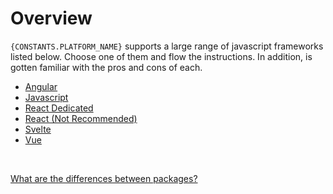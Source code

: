 # Overview

`{CONSTANTS.PLATFORM_NAME}` supports a large range of javascript frameworks listed below. Choose one of them and flow the instructions. In addition, is gotten familiar with the pros and cons of each.

- [Angular](/angular/installation)
- [Javascript](/javascript/installation)
- [React Dedicated](/react-dedicated/installation)
- [React (Not Recommended)](/react/installation)
- [Svelte](/svelte/installation)
- [Vue](/vue/installation)

<br/>

[What are the differences between packages?](/differences)
